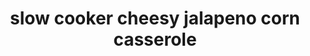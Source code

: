 ---
id: 5b62887c8390980014faa435
servings:
notes:
directions: 'place corn and chopped jalapeño in the bottom of your slow cooker
 then season with onion powder
 garlic powder
 salt and pepper.
sprinkle cheese on top of mixture
 then top with cubed cream cheese.
cook italian sausage
 add to crockpot.
cover slow cooker and cook on high for 2 hours (or on low for 4).
stir everything together until melted and smooth and serve hot.'
ingredients: '1 lb italian sausage
5 (15.25 oz.) cans whole kernel corn
 rinsed and drained
1 (8 oz.) package cream cheese
 cubed
1 (8 oz.) package sharp cheddar cheese
 grated
2 jalapeños
 seeds removed
 finely chopped
1 teaspoon onion powder
1 teaspoon garlic powder
1 teaspoon salt
1 teaspoon pepper'
rating: 4
ease: easy

category: main course
href: 'https: //12tomatoes.com/slow-cooker-jalapeno-corn/?utm_source=glp-12t&utm_medium=social-fb&utm_content=video&utm_campaign=slow-cooker-jalapeno-corn'
totalTime:
cookTime:
prepTime:
title: slow cooker cheesy jalapeno corn casserole
path: /slow-cooker-cheesy-jalapeno-corn-casserole
---
